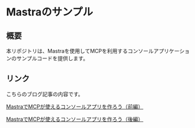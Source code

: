 # Mastraのサンプル

## 概要

本リポジトリは、Mastraを使用してMCPを利用するコンソールアプリケーションのサンプルコードを提供します。  

## リンク

こちらのブログ記事の内容です。

[MastraでMCPが使えるコンソールアプリを作ろう（前編）](https://shironeko.hateblo.jp/entry/2025/06/07/153041)

[MastraでMCPが使えるコンソールアプリを作ろう（後編）](https://shironeko.hateblo.jp/entry/2025/06/08/135501)